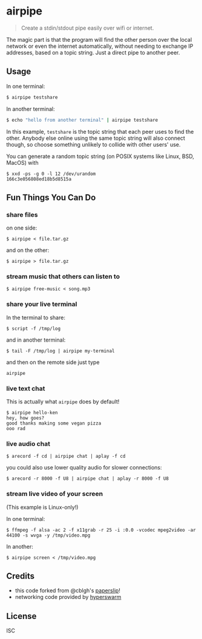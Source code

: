 # airpipe

> Create a stdin/stdout pipe easily over wifi or internet.

The magic part is that the program will find the other person over the local
network or even the internet automatically, without needing to exchange IP
addresses, based on a topic string. Just a direct pipe to another peer.

## Usage

In one terminal:
```sh
$ airpipe testshare
```

In another terminal:
```sh
$ echo "hello from another terminal" | airpipe testshare
```

In this example, `testshare` is the topic string that each peer uses to find the other. Anybody else online using the same topic string will also connect though, so choose something unlikely to collide with other users' use.

You can generate a random topic string (on POSIX systems like Linux, BSD, MacOS) with
```
$ xxd -ps -g 0 -l 12 /dev/urandom
166c3e056808ed18b5d8515a
```

## Fun Things You Can Do

### share files

on one side:
```
$ airpipe < file.tar.gz
```

and on the other:
```
$ airpipe > file.tar.gz
```

### stream music that others can listen to

```
$ airpipe free-music < song.mp3
```

### share your live terminal

In the terminal to share:
```
$ script -f /tmp/log
```

and in another terminal:
```
$ tail -F /tmp/log | airpipe my-terminal
```

and then on the remote side just type
```
airpipe
```

### live text chat

This is actually what `airpipe` does by default!

```
$ airpipe hello-ken
hey, how goes?
good thanks making some vegan pizza
ooo rad
```

### live audio chat

```
$ arecord -f cd | airpipe chat | aplay -f cd
```

you could also use lower quality audio for slower connections:

```
$ arecord -r 8000 -f U8 | airpipe chat | aplay -r 8000 -f U8
```

### stream live video of your screen

(This example is Linux-only!)

In one terminal:
```
$ ffmpeg -f alsa -ac 2 -f x11grab -r 25 -i :0.0 -vcodec mpeg2video -ar 44100 -s wvga -y /tmp/video.mpg
```

In another:
```
$ airpipe screen < /tmp/video.mpg
```

## Credits

- this code forked from @cblgh's [paperslip](https://github.com/cblgh/paperslip)!
- networking code provided by [hyperswarm](https://github.com/hyperswarm)

## License

ISC
